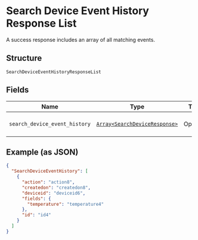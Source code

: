 
# Search Device Event History Response List

A success response includes an array of all matching events.

## Structure

`SearchDeviceEventHistoryResponseList`

## Fields

| Name | Type | Tags | Description |
|  --- | --- | --- | --- |
| `search_device_event_history` | [`Array<SearchDeviceResponse>`](../../doc/models/search-device-response.md) | Optional | **Constraints**: *Maximum Items*: `100` |

## Example (as JSON)

```json
{
  "SearchDeviceEventHistory": [
    {
      "action": "action8",
      "createdon": "createdon8",
      "deviceid": "deviceid6",
      "fields": {
        "temperature": "temperature4"
      },
      "id": "id4"
    }
  ]
}
```

